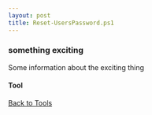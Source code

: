 ```yaml
---
layout: post
title: Reset-UsersPassword.ps1
---
```


### something exciting

Some information about the exciting thing

#### Tool

<script async src="https://gist-it.appspot.com/github.com/BanterBoy/scripts-blog/blob/master/PowerShell/tools/Reset-UsersPassword.ps1" crossorigin="anonymous"></script>

<a href="/menu/_pages/tools.html">Back to Tools</a>
